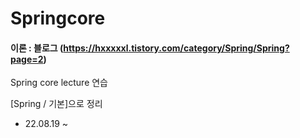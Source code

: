 # Springcore 
#### 이론 : 블로그 (https://hxxxxxl.tistory.com/category/Spring/Spring?page=2)
Spring core lecture 연습

[Spring / 기본]으로 정리
- 22.08.19 ~ 
